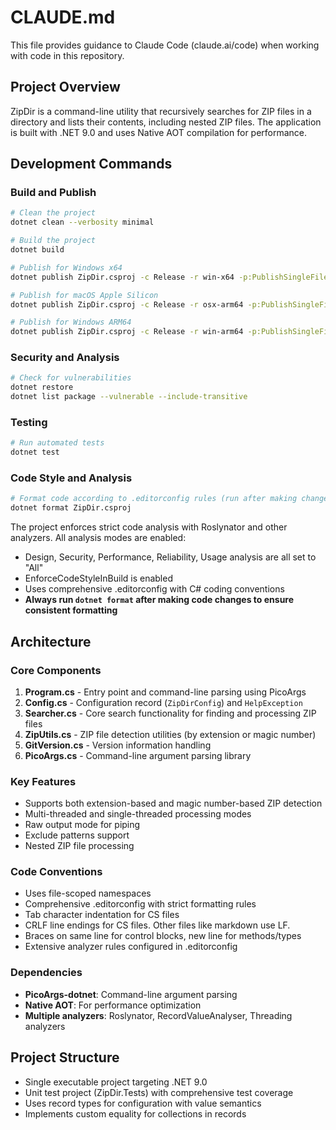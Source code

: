 # CLAUDE.md

This file provides guidance to Claude Code (claude.ai/code) when working with code in this repository.

## Project Overview

ZipDir is a command-line utility that recursively searches for ZIP files in a directory and lists their contents, including nested ZIP files. The application is built with .NET 9.0 and uses Native AOT compilation for performance.

## Development Commands

### Build and Publish
```bash
# Clean the project
dotnet clean --verbosity minimal

# Build the project
dotnet build

# Publish for Windows x64
dotnet publish ZipDir.csproj -c Release -r win-x64 -p:PublishSingleFile=true -p:PublishAot=false --self-contained false

# Publish for macOS Apple Silicon
dotnet publish ZipDir.csproj -c Release -r osx-arm64 -p:PublishSingleFile=true -p:PublishAot=false --self-contained false

# Publish for Windows ARM64
dotnet publish ZipDir.csproj -c Release -r win-arm64 -p:PublishSingleFile=true -p:PublishAot=false --self-contained false
```

### Security and Analysis
```bash
# Check for vulnerabilities
dotnet restore
dotnet list package --vulnerable --include-transitive
```

### Testing
```bash
# Run automated tests
dotnet test
```

### Code Style and Analysis
```bash
# Format code according to .editorconfig rules (run after making changes)
dotnet format ZipDir.csproj
```

The project enforces strict code analysis with Roslynator and other analyzers. All analysis modes are enabled:
- Design, Security, Performance, Reliability, Usage analysis are all set to "All"
- EnforceCodeStyleInBuild is enabled
- Uses comprehensive .editorconfig with C# coding conventions
- **Always run `dotnet format` after making code changes to ensure consistent formatting**

## Architecture

### Core Components

1. **Program.cs** - Entry point and command-line parsing using PicoArgs
2. **Config.cs** - Configuration record (`ZipDirConfig`) and `HelpException`
3. **Searcher.cs** - Core search functionality for finding and processing ZIP files
4. **ZipUtils.cs** - ZIP file detection utilities (by extension or magic number)
5. **GitVersion.cs** - Version information handling
6. **PicoArgs.cs** - Command-line argument parsing library

### Key Features
- Supports both extension-based and magic number-based ZIP detection
- Multi-threaded and single-threaded processing modes
- Raw output mode for piping
- Exclude patterns support
- Nested ZIP file processing

### Code Conventions
- Uses file-scoped namespaces
- Comprehensive .editorconfig with strict formatting rules
- Tab character indentation for CS files
- CRLF line endings for CS files. Other files like markdown use LF.
- Braces on same line for control blocks, new line for methods/types
- Extensive analyzer rules configured in .editorconfig

### Dependencies
- **PicoArgs-dotnet**: Command-line argument parsing
- **Native AOT**: For performance optimization
- **Multiple analyzers**: Roslynator, RecordValueAnalyser, Threading analyzers

## Project Structure
- Single executable project targeting .NET 9.0
- Unit test project (ZipDir.Tests) with comprehensive test coverage
- Uses record types for configuration with value semantics
- Implements custom equality for collections in records
